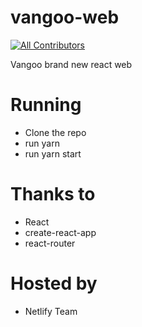 # vangoo-web
<!-- ALL-CONTRIBUTORS-BADGE:START - Do not remove or modify this section -->
[![All Contributors](https://img.shields.io/badge/all_contributors-1-orange.svg?style=flat-square)](#contributors-)
<!-- ALL-CONTRIBUTORS-BADGE:END -->

Vangoo brand new react web
# Running
- Clone the repo
- run yarn
- run yarn start

# Thanks to
  - React
  - create-react-app
  - react-router
  
# Hosted by
  - Netlify Team
